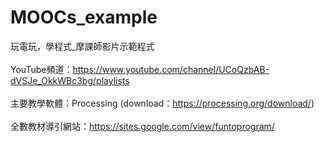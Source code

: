 # MOOCs_example
玩電玩，學程式_摩課師影片示範程式<br>
<br>
YouTube頻道：https://www.youtube.com/channel/UCoQzbAB-dVSJe_OkkWBc3bg/playlists<br>
<br>
主要教學軟體：Processing (download：https://processing.org/download/)<br>
<br>
全數教材導引網站：https://sites.google.com/view/funtoprogram/<br>
<br>
